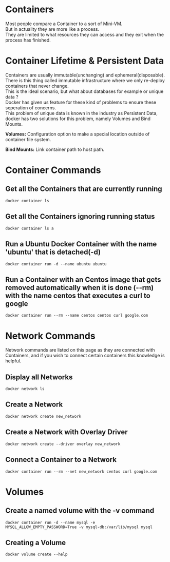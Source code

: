 # Containers

Most people compare a Container to a sort of Mini-VM.  
But in actuality they are more like a process.  
They are limited to what resources they can access and they exit when the process has finished.

# Container Lifetime & Persistent Data

Containers are usually immutable(unchanging) and ephemeral(disposable).  
There is this thing called immutable infrastructure where we only re-deploy containers that never change.  
This is the ideal scenario, but what about databases for example or unique data ?  
Docker has given us feature for these kind of problems to ensure these seperation of concerns.  
This problem of unique data is known in the industry as Persistent Data, docker has two solutions for this problem, namely Volumes and Bind Mounts.

<b>Volumes:</b> Configuration option to make a special location outside of container file system.

<b>Bind Mounts:</b> Link container path to host path.

# Container Commands

## Get all the Containers that are currently running

```
docker container ls
```

## Get all the Containers ignoring running status

```
docker container ls a
```

## Run a Ubuntu Docker Container with the name 'ubuntu' that is detached(-d)

```
docker container run -d --name ubuntu ubuntu
```

## Run a Container with an Centos image that gets removed automatically when it is done (--rm) with the name centos that executes a curl to google

```
docker container run --rm --name centos centos curl google.com
```

# Network Commands

Network commands are listed on this page as they are connected with Containers, and if you wish to connect certain containers this knowledge is helpful.

## Display all Networks

```
docker network ls
```

## Create a Network

```
docker network create new_network
```

## Create a Network with Overlay Driver

```
docker network create --driver overlay new_network
```

## Connect a Container to a Network

```
docker container run --rm --net new_network centos curl google.com
```

# Volumes

## Create a named volume with the -v command

```
docker container run -d --name mysql -e MYSQL_ALLOW_EMPTY_PASSWORD=True -v mysql-db:/var/lib/mysql mysql
```

## Creating a Volume

```
docker volume create --help
```
